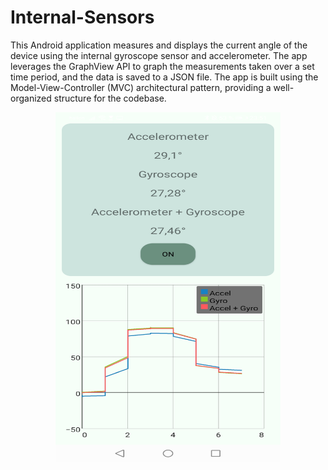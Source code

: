 # Internal-Sensors

This Android application measures and displays the current angle of the device using the internal gyroscope sensor and accelerometer. The app leverages the GraphView API to graph the measurements taken over a set time period, and the data is saved to a JSON file. The app is built using the Model-View-Controller (MVC) architectural pattern, providing a well-organized structure for the codebase.

<p align="center">
  <img src="Internal_sensors.jpg" alt="Example image" width="360" height="560">
</p>
